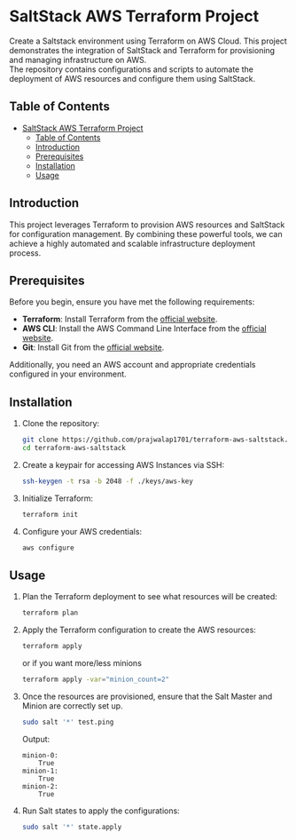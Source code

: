 # SaltStack AWS Terraform Project

Create a Saltstack environment using Terraform on AWS Cloud.
This project demonstrates the integration of SaltStack and Terraform for provisioning and managing infrastructure on AWS.   
The repository contains configurations and scripts to automate the deployment of AWS resources and configure them using SaltStack.

## Table of Contents

- [SaltStack AWS Terraform Project](#saltstack-aws-terraform-project)
  - [Table of Contents](#table-of-contents)
  - [Introduction](#introduction)
  - [Prerequisites](#prerequisites)
  - [Installation](#installation)
  - [Usage](#usage)

## Introduction

This project leverages Terraform to provision AWS resources and SaltStack for configuration management. By combining these powerful tools, we can achieve a highly automated and scalable infrastructure deployment process.

## Prerequisites

Before you begin, ensure you have met the following requirements:

- **Terraform**: Install Terraform from the [official website](https://www.terraform.io/downloads.html).
- **AWS CLI**: Install the AWS Command Line Interface from the [official website](https://aws.amazon.com/cli/).
- **Git**: Install Git from the [official website](https://git-scm.com/book/en/v2/Getting-Started-Installing-Git).

Additionally, you need an AWS account and appropriate credentials configured in your environment.

## Installation

1. Clone the repository:

    ```sh
    git clone https://github.com/prajwalap1701/terraform-aws-saltstack.git
    cd terraform-aws-saltstack
    ```

2. Create a keypair for accessing AWS Instances via SSH:

    ```sh
    ssh-keygen -t rsa -b 2048 -f ./keys/aws-key
    ```

3. Initialize Terraform:

    ```sh
    terraform init
    ```

4. Configure your AWS credentials:

    ```sh
    aws configure
    ```

## Usage

1. Plan the Terraform deployment to see what resources will be created:

    ```sh
    terraform plan
    ```

2. Apply the Terraform configuration to create the AWS resources:

    ```sh
    terraform apply
    ```
    or if you want more/less minions
    ```sh
    terraform apply -var="minion_count=2"
    ```

3. Once the resources are provisioned, ensure that the Salt Master and Minion are correctly set up.
    ```sh
    sudo salt '*' test.ping
    ```
    Output:
    ```
    minion-0:
        True
    minion-1:
        True
    minion-2:
        True
    ```

4. Run Salt states to apply the configurations:

    ```sh
    sudo salt '*' state.apply
    ```
